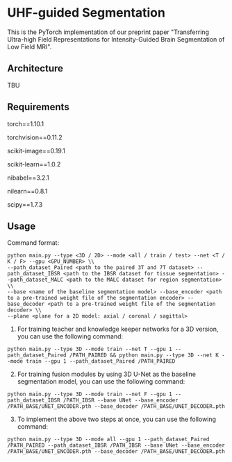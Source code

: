 # UHF-guided Segmentation

This is the PyTorch implementation of our preprint paper "Transferring Ultra-high Field Representations for Intensity-Guided Brain Segmentation of Low Field MRI".

## Architecture

TBU

## Requirements

torch==1.10.1

torchvision==0.11.2

scikit-image==0.19.1

scikit-learn==1.0.2

nibabel==3.2.1

nilearn==0.8.1

scipy==1.7.3

## Usage

Command format:
```
python main.py --type <3D / 2D> --mode <all / train / test> --net <T / K / F> --gpu <GPU_NUMBER> \\
--path_dataset_Paired <path to the paired 3T and 7T dataset> --path_dataset_IBSR <path to the IBSR dataset for tissue segmentation> --path_dataset_MALC <path to the MALC dataset for region segmentation> \\
--base <name of the baseline segmentation model> --base_encoder <path to a pre-trained weight file of the segmentation encoder> --base_decoder <path to a pre-trained weight file of the segmentation decoder> \\
--plane <plane for a 2D model: axial / coronal / sagittal>
```

1. For training teacher and knowledge keeper networks for a 3D version, you can use the following command:
```
python main.py --type 3D --mode train --net T --gpu 1 --path_dataset_Paired /PATH_PAIRED && python main.py --type 3D --net K --mode train --gpu 1 --path_dataset_Paired /PATH_PAIRED
```

2. For training fusion modules by using 3D U-Net as the baseline segmentation model, you can use the following command:
```
python main.py --type 3D --mode train --net F --gpu 1 --path_dataset_IBSR /PATH_IBSR --base UNet --base_encoder /PATH_BASE/UNET_ENCODER.pth --base_decoder /PATH_BASE/UNET_DECODER.pth
```

3. To implement the above two steps at once, you can use the following command:
```
python main.py --type 3D --mode all --gpu 1 --path_dataset_Paired /PATH_PAIRED --path_dataset_IBSR /PATH_IBSR --base UNet --base_encoder /PATH_BASE/UNET_ENCODER.pth --base_decoder /PATH_BASE/UNET_DECODER.pth
```
   
